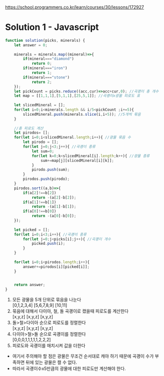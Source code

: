 https://school.programmers.co.kr/learn/courses/30/lessons/172927

# Solution 1 - Javascript

```javascript
function solution(picks, minerals) {
    let answer = 0;
    
    minerals = minerals.map((mineral)=>{
        if(mineral==="diamond")
            return 0;
        if(mineral==="iron")
            return 1;
        if(mineral==="stone")
            return 2;
    });
    let pickCount = picks.reduce((acc,cur)=>acc+cur,0); //곡괭이 총 개수
    let map = [[1,1,1],[5,1,1],[25,5,1]]; //곡괭이x광물 피로도 표
    
    let slicedMineral = [];
    for(let i=0;i<minerals.length && i/5<pickCount ;i+=5){
        slicedMineral.push(minerals.slice(i,i+5)); //5개씩 묶음
    }
    
    //총 피로도 계산
    let pirodos= [];
    for(let i=0;i<slicedMineral.length;i++){ //광물 묶음 수 
        let pirodo = [];
        for(let j=0;j<3;j++){ //곡괭이 종류
            let sum=0;
            for(let k=0;k<slicedMineral[i].length;k++){ //광물 종류
                sum+=map[j][slicedMineral[i][k]];
            }
            pirodo.push(sum);
        }
        pirodos.push(pirodo);
    }
    pirodos.sort((a,b)=>{
        if(a[2]!==b[2])
            return -(a[2]-b[2]);
        if(a[1]!==b[1])
            return -(a[1]-b[1]);
        if(a[0]!==b[0])
            return -(a[0]-b[0]);
    });
    
    let picked = [];
    for(let i=0;i<3;i++){ //곡괭이 종류
        for(let j=0;j<picks[i];j++){ //곡괭이 개수
            picked.push(i);
        }
    }
    
    for(let i=0;i<pirodos.length;i++){
        answer+=pirodos[i][picked[i]];
    }

    
    return answer;
}
```

1. 모든 광물을 5개 단위로 묶음을 나눈다  
[0,1,2,3,4] [5,6,7,8,9] [10,11]  
2. 묶음에 대해서 다이아, 철, 돌 곡괭이로 캤을때 피로도를 계산한다  
[x,y,z] [x,y,z] [x,y,z]  
3. 돌>철>다이아 순으로 피로도를 정렬한다  
[x,y,z] [x,y,z] [x,y,z]  
4. 다이아>철>돌 순으로 곡괭이를 정렬한다  
[0,0,0,1,1,1,1,1,2,2,2]  
5. 피로도와 곡괭이를 매치시켜 값을 더한다  

- 여기서 주의해야 할 점은 광물은 무조건 순서대로 캐야 하기 때문에 곡괭이 수가 부족하면 뒤에 있는 광물은 캘 수 없다.  
- 따라서 곡괭이수x5만큼의 광물에 대한 피로도만 계산해야 한다.  
